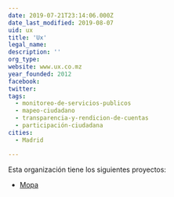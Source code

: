 ```yaml
---
date: 2019-07-21T23:14:06.000Z
date_last_modified: 2019-08-07
uid: ux
title: 'Ux'
legal_name: 
description: ''
org_type: 
website: www.ux.co.mz
year_founded: 2012
facebook: 
twitter: 
tags:
  - monitoreo-de-servicios-publicos
  - mapeo-ciudadano
  - transparencia-y-rendicion-de-cuentas
  - participación-ciudadana
cities: 
  - Madrid

---
```


Esta organización tiene los siguientes proyectos:

- [Mopa](/proyectos/mopa)
